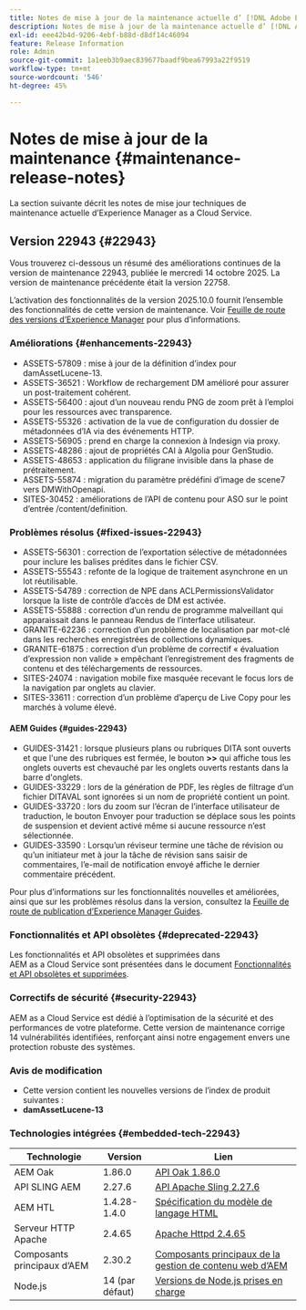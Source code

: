 ```yaml
---
title: Notes de mise à jour de la maintenance actuelle d’ [!DNL Adobe Experience Manager]  as a Cloud Service.
description: Notes de mise à jour de la maintenance actuelle d’ [!DNL Adobe Experience Manager]  as a Cloud Service.
exl-id: eee42b4d-9206-4ebf-b88d-d8df14c46094
feature: Release Information
role: Admin
source-git-commit: 1a1eeb3b9aec839677baadf9bea67993a22f9519
workflow-type: tm+mt
source-wordcount: '546'
ht-degree: 45%

---
```



# Notes de mise à jour de la maintenance {#maintenance-release-notes}

La section suivante décrit les notes de mise jour techniques de maintenance actuelle d’Experience Manager as a Cloud Service.

## Version 22943 {#22943}

Vous trouverez ci-dessous un résumé des améliorations continues de la version de maintenance 22943, publiée le mercredi 14 octobre 2025. La version de maintenance précédente était la version 22758.

L’activation des fonctionnalités de la version 2025.10.0 fournit l’ensemble des fonctionnalités de cette version de maintenance. Voir [Feuille de route des versions d’Experience Manager](https://experienceleague.adobe.com/fr/docs/experience-manager-release-information/aem-release-updates/update-releases-roadmap) pour plus d’informations.

### Améliorations {#enhancements-22943}

* ASSETS-57809 : mise à jour de la définition d’index pour damAssetLucene-13.
* ASSETS-36521 : Workflow de rechargement DM amélioré pour assurer un post-traitement cohérent.
* ASSETS-56400 : ajout d’un nouveau rendu PNG de zoom prêt à l’emploi pour les ressources avec transparence.
* ASSETS-55326 : activation de la vue de configuration du dossier de métadonnées d’IA via des événements HTTP.
* ASSETS-56905 : prend en charge la connexion à Indesign via proxy.
* ASSETS-48286 : ajout de propriétés CAI à Algolia pour GenStudio.
* ASSETS-48653 : application du filigrane invisible dans la phase de prétraitement.
* ASSETS-55874 : migration du paramètre prédéfini d’image de scene7 vers DMWithOpenapi.
* SITES-30452 : améliorations de l’API de contenu pour ASO sur le point d’entrée /content/definition.

### Problèmes résolus {#fixed-issues-22943}

* ASSETS-56301 : correction de l’exportation sélective de métadonnées pour inclure les balises prédites dans le fichier CSV.
* ASSETS-55543 : refonte de la logique de traitement asynchrone en un lot réutilisable.
* ASSETS-54789 : correction de NPE dans ACLPermissionsValidator lorsque la liste de contrôle d’accès de DM est activée.
* ASSETS-55888 : correction d’un rendu de programme malveillant qui apparaissait dans le panneau Rendus de l’interface utilisateur.
* GRANITE-62236 : correction d’un problème de localisation par mot-clé dans les recherches enregistrées de collections dynamiques.
* GRANITE-61875 : correction d’un problème de correctif « évaluation d’expression non valide » empêchant l’enregistrement des fragments de contenu et des téléchargements de ressources.
* SITES-24074 : navigation mobile fixe masquée recevant le focus lors de la navigation par onglets au clavier.
* SITES-33611 : correction d’un problème d’aperçu de Live Copy pour les marchés à volume élevé.

#### AEM Guides {#guides-22943}

* GUIDES-31421 : lorsque plusieurs plans ou rubriques DITA sont ouverts et que l&#39;une des rubriques est fermée, le bouton **>>** qui affiche tous les onglets ouverts est chevauché par les onglets ouverts restants dans la barre d&#39;onglets.
* GUIDES-33229 : lors de la génération de PDF, les règles de filtrage d’un fichier DITAVAL sont ignorées si un nom de propriété contient un point.
* GUIDES-33720 : lors du zoom sur l’écran de l’interface utilisateur de traduction, le bouton Envoyer pour traduction se déplace sous les points de suspension et devient activé même si aucune ressource n’est sélectionnée.
* GUIDES-33590 : Lorsqu’un réviseur termine une tâche de révision ou qu’un initiateur met à jour la tâche de révision sans saisir de commentaires, l’e-mail de notification envoyé affiche le dernier commentaire précédent.

Pour plus d’informations sur les fonctionnalités nouvelles et améliorées, ainsi que sur les problèmes résolus dans la version, consultez la [Feuille de route de publication d’Experience Manager Guides](https://experienceleague.adobe.com/fr/docs/experience-manager-guides/using/release-info/aem-guides-releases-roadmap).

### Fonctionnalités et API obsolètes {#deprecated-22943}

Les fonctionnalités et API obsolètes et supprimées dans AEM as a Cloud Service sont présentées dans le document [Fonctionnalités et API obsolètes et supprimées](/help/release-notes/deprecated-removed-features.md).

### Correctifs de sécurité {#security-22943}

AEM as a Cloud Service est dédié à l’optimisation de la sécurité et des performances de votre plateforme. Cette version de maintenance corrige 14 vulnérabilités identifiées, renforçant ainsi notre engagement envers une protection robuste des systèmes.

### Avis de modification

* Cette version contient les nouvelles versions de l’index de produit suivantes :
* **damAssetLucene-13**

### Technologies intégrées {#embedded-tech-22943}

| Technologie | Version | Lien |
|---|---|---|
| AEM Oak | 1.86.0 | [API Oak 1.86.0](https://www.javadoc.io/doc/org.apache.jackrabbit/oak-api/1.86/index.html) |
| API SLING AEM | 2.27.6 | [API Apache Sling 2.27.6](https://www.javadoc.io/doc/org.apache.sling/org.apache.sling.api/latest/index.html) |
| AEM HTL | 1.4.28-1.4.0 | [Spécification du modèle de langage HTML](https://github.com/adobe/htl-spec) |
| Serveur HTTP Apache | 2.4.65 | [Apache Httpd 2.4.65](https://apache.googlesource.com/httpd/+/refs/tags/2.4.65/CHANGES) |
| Composants principaux d’AEM | 2.30.2 | [Composants principaux de la gestion de contenu web d’AEM](https://github.com/adobe/aem-core-wcm-components) |
| Node.js | 14 (par défaut) | [Versions de Node.js prises en charge](https://experienceleague.adobe.com/fr/docs/experience-manager-cloud-service/content/implementing/developing/developing-with-front-end-pipelines#node-versions) |
